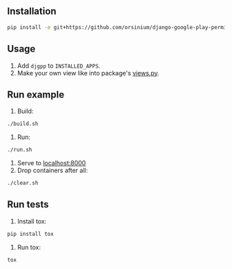 
## Installation

```bash
pip install -e git+https://github.com/orsinium/django-google-play-permissions.git#egg=djgpp
```

## Usage

1. Add `djgpp` to `INSTALLED_APPS`.
1. Make your own view like into package's [views.py](djgpp/views.py).

## Run example

1. Build:
  ```bash
  ./build.sh
  ```
1. Run:
  ```bash
  ./run.sh
  ```
1. Serve to [localhost:8000](http://localhost:8000/)
1. Drop containers after all:
  ```bash
  ./clear.sh
  ```

## Run tests

1. Install tox:
  ```bash
  pip install tox
  ```
1. Run tox:
  ```bash
  tox
  ```
